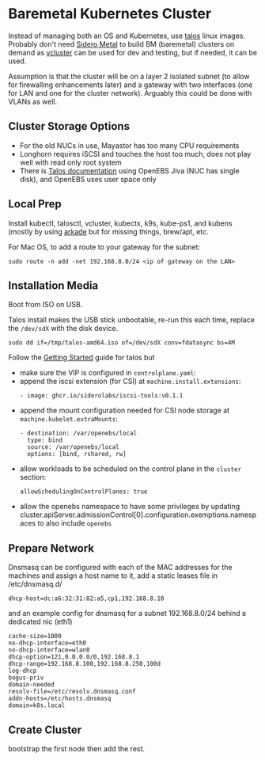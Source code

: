 # Baremetal Kubernetes Cluster

Instead of managing both an OS and Kubernetes, use [talos](https://www.talos.dev) linux images.  Probably don't need [Sidero Metal](https://www.sidero.dev) to build BM (baremetal) clusters on demand as [vcluster](https://www.vcluster.com) can be used for dev and testing, but if needed, it can be used.

Assumption is that the cluster will be on a layer 2 isolated subnet (to allow for firewalling enhancements later) and a gateway with two interfaces (one for LAN and one for the cluster network).  Arguably this could be done with VLANs as well.

## Cluster Storage Options

* For the old NUCs in use, Mayastor has too many CPU requirements
* Longhorn requires iSCSI and touches the host too much, does not play well with read only root system
* There is [Talos documentation](https://www.talos.dev/v1.2/kubernetes-guides/configuration/replicated-local-storage-with-openebs-jiva/) using OpenEBS Jiva (NUC has single disk), and OpenEBS uses user space only

## Local Prep

Install kubectl, talosctl, vcluster, kubectx, k9s, kube-ps1, and kubens (mostly by using [arkade](https://github.com/alexellis/arkade) but for missing things, brew/apt, etc.

For Mac OS, to add a route to your gateway for the subnet:

```
sudo route -n add -net 192.168.8.0/24 <ip of gateway on the LAN>
```

## Installation Media

Boot from ISO on USB.

Talos install makes the USB stick unbootable, re-run this each time, replace the `/dev/sdX` with the disk device.

```
sudo dd if=/tmp/talos-amd64.iso of=/dev/sdX conv=fdatasync bs=4M
```

Follow the [Getting Started](|https://www.talos.dev/v1.2/introduction/getting-started/) guide for talos but

* make sure the VIP is configured in `controlplane.yaml`:
* append the iscsi extension (for CSI) at `machine.install.extensions`:
  ```
  - image: ghcr.io/siderolabs/iscsi-tools:v0.1.1
  ```
* append the mount configuration needed for CSI node storage at `machine.kubelet.extraMounts`:
  ```
  - destination: /var/openebs/local
    type: bind
    source: /var/openebs/local
    options: [bind, rshared, rw]
  ```
* allow workloads to be scheduled on the control plane in the `cluster` section:
  ```
  allowSchedulingOnControlPlanes: true
  ```
* allow the openebs namespace to have some privileges by updating cluster.apiServer.admissionControl[0].configuration.exemptions.namespaces to also include `openebs`
  

## Prepare Network 

Dnsmasq can be configured with each of the MAC addresses for the machines and assign a host name to it, add a static leases file in /etc/dnsmasq.d/

```
dhcp-host=dc:a6:32:31:82:a5,cp1,192.168.8.10
```

and an example config for dnsmasq for a subnet 192.168.8.0/24 behind a dedicated nic (eth1)

```
cache-size=1000
no-dhcp-interface=eth0
no-dhcp-interface=wlan0
dhcp-option=121,0.0.0.0/0,192.168.8.1
dhcp-range=192.168.8.100,192.168.8.250,100d
log-dhcp
bogus-priv
domain-needed
resolv-file=/etc/resolv.dnsmasq.conf
addn-hosts=/etc/hosts.dnsmasq
domain=k8s.local
```

## Create Cluster

bootstrap the first node then add the rest.

